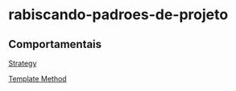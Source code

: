 # rabiscando-padroes-de-projeto

## Comportamentais

[Strategy](Comportamentais/Strategy)

[Template Method](Comportamentais/TemplateMethod)
